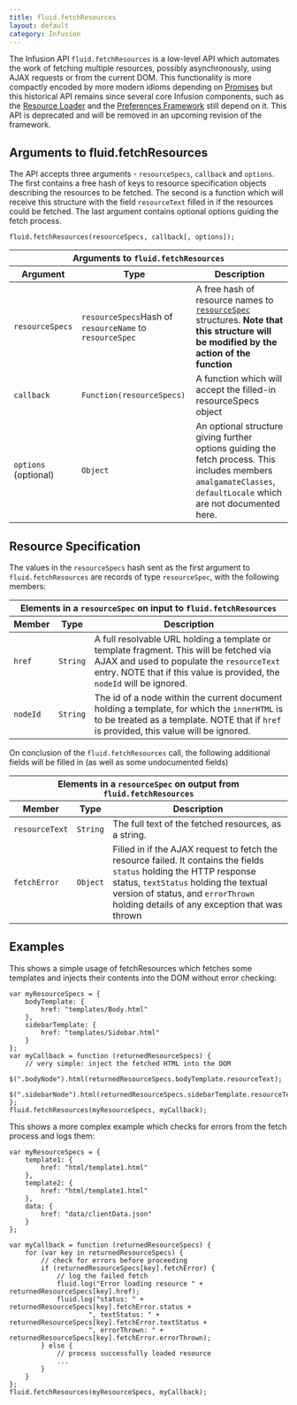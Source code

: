 ```yaml
---
title: fluid.fetchResources
layout: default
category: Infusion
---
```


The Infusion API `fluid.fetchResources` is a low-level API which automates the work of fetching multiple resources, possibly asynchronously,
using AJAX requests or from the current DOM. This functionality is more compactly encoded by more modern idioms depending on [Promises](PromisesAPI.md)
but this historical API remains since several core Infusion components, such as the [Resource Loader](ResourceLoader.md) and the [Preferences Framework](PreferencesFramework.md)
still depend on it. This API is deprecated and will be removed in an upcoming revision of the framework.

## Arguments to fluid.fetchResources

The API accepts three arguments - `resourceSpecs`, `callback` and `options`. The first contains a free hash of keys to resource specification objects describing the
resources to be fetched. The second is a function which will receive this structure with the field `resourceText` filled in if the resources could be fetched. The
last argument contains optional options guiding the fetch process. 

    fluid.fetchResources(resourceSpecs, callback[, options]);
    

<table>
    <thead>
        <tr>
            <th colspan="3">Arguments to <code>fluid.fetchResources</code></th>
        </tr>
        <tr>
            <th>Argument</th>
            <th>Type</th>
            <th>Description</th>
        </tr>
    </thead>
    <tbody>
        <tr>
            <td><code>resourceSpecs</code></td>
            <td><code>resourceSpecs</code>Hash of <code>resourceName</code> to <code>resourceSpec</code></td>
            <td>A free hash of resource names to <a href="#resource-specification"><code>resourceSpec</code></a> structures. <b><strong>Note that this structure will be modified by the action of the function</strong></b></td>
        </tr>
        <tr>
            <td><code>callback</code></td>
            <td><code>Function(resourceSpecs)</code></td>
            <td>A function which will accept the filled-in resourceSpecs object</td>
        </tr>
        <tr>
            <td><code>options</code> (optional)</td>
            <td><code>Object</code></td>
            <td>An optional structure giving further options guiding the fetch process. This includes members <code>amalgamateClasses</code>, <code>defaultLocale</code> which are not documented here.</td>
        </tr>
    </tbody>
</table>


## Resource Specification

The values in the `resourceSpecs` hash sent as the first argument to `fluid.fetchResources` are records of type `resourceSpec`, with the following members:

<table>
    <thead>
        <tr>
            <th colspan="3">Elements in a <code>resourceSpec</code> on input to <code>fluid.fetchResources</code></th>
        </tr>
        <tr>
            <th>Member</th>
            <th>Type</th>
            <th>Description</th>
        </tr>
    </thead>
    <tbody>
        <tr>
            <td><code>href</code></td>
            <td><code>String</code></td>
            <td>A full resolvable URL holding a template or template fragment. This will be fetched via AJAX and used to populate the <code>resourceText</code> entry. NOTE that if this value is provided, the <code>nodeId</code> will be ignored.</td>
        </tr>
        <tr>
            <td><code>nodeId</code></td>
            <td><code>String</code></td>
            <td>The id of a node within the current document holding a template, for which the <code>innerHTML</code> is to be treated as a template. NOTE that if <code>href</code> is provided, this value will be ignored.</td>
        </tr>
    </tbody>
</table>

On conclusion of the `fluid.fetchResources` call, the following additional fields will be filled in (as well as some undocumented fields)

<table>
    <thead>
        <tr>
            <th colspan="3">Elements in a <code>resourceSpec</code> on output from <code>fluid.fetchResources</code></th>
        </tr>
        <tr>
            <th>Member</th>
            <th>Type</th>
            <th>Description</th>
        </tr>
    </thead>
    <tbody>
        <tr>
            <td><code>resourceText</code></td>
            <td><code>String</code></td>
            <td>The full text of the fetched resources, as a string.</td>
        </tr>
        <tr>
            <td><code>fetchError</code></td>
            <td><code>Object</code></td>
            <td>Filled in if the AJAX request to fetch the resource failed. It contains the fields <code>status</code> holding the HTTP response status,
            <code>textStatus</code> holding the textual version of status, and <code>errorThrown</code> holding details of any exception that was thrown</td>
        </tr>
    </tbody>
</table>

## Examples

This shows a simple usage of fetchResources which fetches some templates and injects their contents into the DOM without error checking:

```
var myResourceSpecs = {
    bodyTemplate: {
        href: "templates/Body.html"
    },
    sidebarTemplate: {
        href: "templates/Sidebar.html"
    }
};
var myCallback = function (returnedResourceSpecs) {
    // very simple: inject the fetched HTML into the DOM
    $(".bodyNode").html(returnedResourceSpecs.bodyTemplate.resourceText);
    $(".sidebarNode").html(returnedResourceSpecs.sidebarTemplate.resourceText);
};
fluid.fetchResources(myResourceSpecs, myCallback);
```

This shows a more complex example which checks for errors from the fetch process and logs them:

```
var myResourceSpecs = {
    template1: {
        href: "html/template1.html"
    },
    template2: {
        href: "html/template1.html"
    },
    data: {
        href: "data/clientData.json"
    }
};
    
var myCallback = function (returnedResourceSpecs) {
    for (var key in returnedResourceSpecs) {
        // check for errors before proceeding
        if (returnedResourceSpecs[key].fetchError) {
            // log the failed fetch
            fluid.log("Error loading resource " + returnedResourceSpecs[key].href);
            fluid.log("status: " + returnedResourceSpecs[key].fetchError.status +
                    ", textStatus: " + returnedResourceSpecs[key].fetchError.textStatus +
                    ", errorThrown: " + returnedResourceSpecs[key].fetchError.errorThrown);
        } else {
            // process successfully loaded resource
            ...
        }
    }
};
fluid.fetchResources(myResourceSpecs, myCallback);
```


